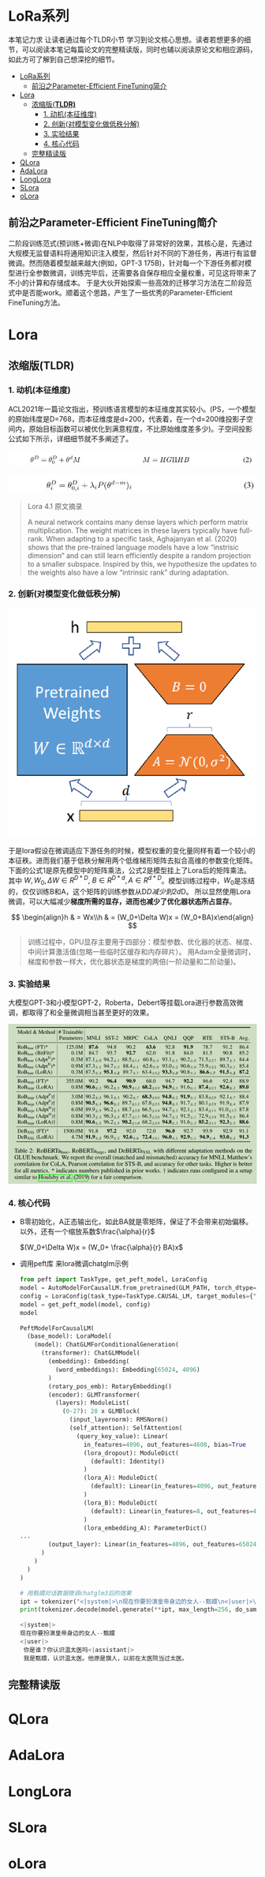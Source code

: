# LoRa系列

本笔记力求 让读者通过每个TLDR小节 学习到论文核心思想。读者若想更多的细节，可以阅读本笔记每篇论文的完整精读版，同时也辅以阅读原论文和相应源码，如此方可了解到自己想深挖的细节。

- [LoRa系列](#lora系列)
  - [前沿之Parameter-Efficient FineTuning简介](#前沿之parameter-efficient-finetuning简介)
- [Lora](#lora)
  - [浓缩版(**TLDR)**](#浓缩版tldr)
    - [1. 动机(本征维度)](#1-动机本征维度)
    - [2. 创新(对模型变化做低秩分解)](#2-创新对模型变化做低秩分解)
    - [3. 实验结果](#3-实验结果)
    - [4. 核心代码](#4-核心代码)
  - [完整精读版](#完整精读版)
- [QLora](#qlora)
- [AdaLora](#adalora)
- [LongLora](#longlora)
- [SLora](#slora)
- [oLora](#olora)


## 前沿之Parameter-Efficient FineTuning简介

二阶段训练范式(预训练+微调)在NLP中取得了非常好的效果，其核心是，先通过大规模无监督语料将通用知识注入模型，然后针对不同的下游任务，再进行有监督微调。然而随着模型越来越大(例如，GPT-3 175B)，针对每一个下游任务都对模型进行全参数微调，训练完毕后，还需要各自保存相应全量权重，可见这将带来了不小的计算和存储成本。
于是大伙开始探索一些高效的迁移学习方法在二阶段范式中是否能work。顺着这个思路，产生了一些优秀的Parameter-Efficient FineTuning方法。

# Lora

## 浓缩版(**TLDR)**

### 1. 动机(本征维度)

ACL2021年一篇论文指出，预训练语言模型的本征维度其实较小。(PS，一个模型的原始纬度是D=768，而本征维度是d=200，代表着，在一个d=200维投影子空间内，原始目标函数可以被优化到满意程度，不比原始维度差多少)。子空间投影公式如下所示，详细细节就不多阐述了。

![Untitled](image/Untitled.png)

![Untitled](image/Untitled%201.png)

> Lora 4.1 原文摘录
> 
> 
> A neural network contains many dense layers which perform matrix multiplication. The weight matrices in these layers typically have full-rank. When adapting to a specific task, Aghajanyan et al. (2020) shows that the pre-trained language models have a low “instrisic dimension” and can still learn efficiently despite a random projection to a smaller subspace. Inspired by this, we hypothesize the updates to the weights also have a low “intrinsic rank” during adaptation.
> 

### 2. 创新(对模型变化做低秩分解)

![Untitled](image/Untitled%202.png)

于是lora假设在微调适应下游任务的时候，模型权重的变化量同样有着一个较小的本征秩。进而我们基于低秩分解用两个低维梯形矩阵去拟合高维的参数变化矩阵。
下面的公式1是原先模型中的矩阵乘法，公式2是模型挂上了Lora后的矩阵乘法。其中 $W,W_0,\Delta W\in R^{D*D},\ B\in R^{D*d}, A\in R^{d*D}$。模型训练过程中，$W_0$是冻结的，仅仅训练B和A，这个矩阵的训练参数从D*D减少到2d*D。
所以显然使用Lora微调，可以大幅减少**梯度所需的显存，进而也减少了优化器状态所占显存**。

$$
\begin{align}h & = Wx\\h & = (W_0+\Delta W)x = (W_0+BA)x\end{align}
$$

> 训练过程中，GPU显存主要用于四部分：模型参数、优化器的状态、梯度、中间计算激活值(忽略一些临时区缓存和内存碎片）。
用Adam全量微调时，梯度和参数一样大，优化器状态是梯度的两倍(一阶动量和二阶动量)。
> 

### 3. 实验结果

大模型GPT-3和小模型GPT-2，Roberta，Debert等挂载Lora进行参数高效微调，都取得了和全量微调相当甚至更好的效果。

![Untitled](image/Untitled%203.png)

### 4. 核心代码

- B零初始化，A正态输出化，如此BA就是零矩阵，保证了不会带来初始偏移。
  以外，还有一个缩放系数$\frac{\alpha}{r}$
  
    $(W_0+\Delta W)x = (W_0+ \frac{\alpha}{r} BA)x$
  
- 调用peft库 来lora微调chatglm示例
  
    ```python
    from peft import TaskType, get_peft_model, LoraConfig
    model = AutoModelForCausalLM.from_pretrained(GLM_PATH, torch_dtype=torch.half, trust_remote_code=True, low_cpu_mem_usage=True)
    config = LoraConfig(task_type=TaskType.CAUSAL_LM, target_modules={"query_key_value"}, r=8, lora_alpha=32)
    model = get_peft_model(model, config)
    model
    ```
    
    ```python
    PeftModelForCausalLM(
      (base_model): LoraModel(
        (model): ChatGLMForConditionalGeneration(
          (transformer): ChatGLMModel(
            (embedding): Embedding(
              (word_embeddings): Embedding(65024, 4096)
            )
            (rotary_pos_emb): RotaryEmbedding()
            (encoder): GLMTransformer(
              (layers): ModuleList(
                (0-27): 28 x GLMBlock(
                  (input_layernorm): RMSNorm()
                  (self_attention): SelfAttention(
                    (query_key_value): Linear(
                      in_features=4096, out_features=4608, bias=True
                      (lora_dropout): ModuleDict(
                        (default): Identity()
                      )
                      (lora_A): ModuleDict(
                        (default): Linear(in_features=4096, out_features=8, bias=False)
                      )
                      (lora_B): ModuleDict(
                        (default): Linear(in_features=8, out_features=4608, bias=False)
                      )
                      (lora_embedding_A): ParameterDict()
    ...
            (output_layer): Linear(in_features=4096, out_features=65024, bias=False)
          )
        )
      )
    )
    ```
    
    ```python
    # 用甄嬛对话数据微调chatglm3后的效果
    ipt = tokenizer("<|system|>\n现在你要扮演皇帝身边的女人--甄嬛\n<|user|>\n {}\n{}".format("你是谁？你认识温太医吗", "").strip() + "<|assistant|>\n", return_tensors="pt").to(model.device)
    print(tokenizer.decode(model.generate(**ipt, max_length=256, do_sample=True)[0], skip_special_tokens=True).strip('[gMASK]sop '))
    ```
    
    ```python
    <|system|>
    现在你要扮演皇帝身边的女人--甄嬛
    <|user|>
     你是谁？你认识温太医吗<|assistant|>
     我是甄嬛，认识温太医。他原是旗人，以前在太医院当过太医。
    ```
    

## 完整精读版

# QLora

# AdaLora

# LongLora

# SLora

# oLora